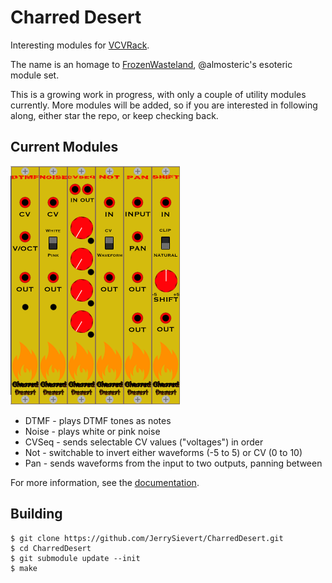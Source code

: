 # Charred Desert

Interesting modules for [VCVRack](https://github.com/vcvrack/rack).

The name is an homage to [FrozenWasteland](https://github.com/almosteric/FrozenWasteland),
@almosteric's esoteric module set.

This is a growing work in progress, with only a couple of utility modules currently.
More modules will be added, so if you are interested in following along, either
star the repo, or keep checking back.

## Current Modules

![Modules](docs/images/all.png)

* DTMF - plays DTMF tones as notes
* Noise - plays white or pink noise
* CVSeq - sends selectable CV values ("voltages") in order
* Not - switchable to invert either waveforms (-5 to 5) or CV (0 to 10)
* Pan - sends waveforms from the input to two outputs, panning between

For more information, see the [documentation](docs/README.md).

## Building

```
$ git clone https://github.com/JerrySievert/CharredDesert.git
$ cd CharredDesert
$ git submodule update --init
$ make
```
